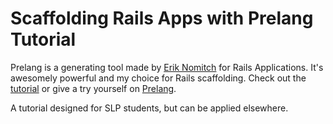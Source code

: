 Scaffolding Rails Apps with Prelang Tutorial
=================================

Prelang is a generating tool made by [Erik Nomitch](https://github.com/eriknomitch) for Rails Applications. It's awesomely powerful and my choice for Rails scaffolding. Check out the [tutorial](tutorial.md) or give a try yourself on [Prelang](https://prelang.com/).

A tutorial designed for SLP students, but can be applied elsewhere.
